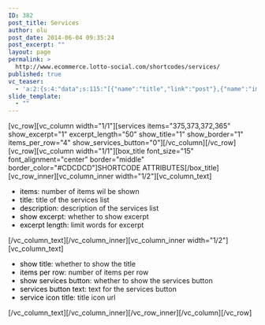 ```yaml
---
ID: 382
post_title: Services
author: olu
post_date: 2014-06-04 09:35:24
post_excerpt: ""
layout: page
permalink: >
  http://www.ecommerce.lotto-social.com/shortcodes/services/
published: true
vc_teaser:
  - 'a:2:{s:4:"data";s:115:"[{"name":"title","link":"post"},{"name":"image","image":"featured","link":"none"},{"name":"text","mode":"excerpt"}]";s:7:"bgcolor";s:0:"";}'
slide_template:
  - ""
---
```

[vc_row][vc_column width="1/1"][services items="375,373,372,365" show_excerpt="1" excerpt_length="50" show_title="1" show_border="1" items_per_row="4" show_services_button="0"][/vc_column][/vc_row][vc_row][vc_column width="1/1"][box_title font_size="15" font_alignment="center" border="middle" border_color="#CDCDCD"]SHORTCODE ATTRIBUTES[/box_title][vc_row_inner][vc_column_inner width="1/2"][vc_column_text]
<ul>
	<li><span style="color: #000000">items</span>: number of items wil be shown</li>
	<li><span style="color: #000000">title</span>: title of the services list</li>
	<li><span style="color: #000000">description</span>: description of the services list</li>
	<li><span style="color: #000000">show excerpt</span>: whether to show excerpt</li>
	<li><span style="color: #000000">excerpt length</span>: limit words for excerpt</li>
</ul>
[/vc_column_text][/vc_column_inner][vc_column_inner width="1/2"][vc_column_text]
<ul>
	<li><span style="color: #000000">show title</span>: whether to show the title</li>
	<li><span style="color: #000000">items per row</span>: number of items per row</li>
	<li><span style="color: #000000">show services button</span>: whether to show the services button</li>
	<li><span style="color: #000000">services button text</span>: text for the services button</li>
	<li><span style="color: #000000">service icon title</span>: title icon url</li>
</ul>
[/vc_column_text][/vc_column_inner][/vc_row_inner][/vc_column][/vc_row]